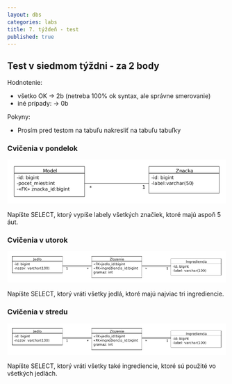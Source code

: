 ```yaml
---
layout: dbs
categories: labs
title: 7. týždeň - test
published: true
---
```


## Test v siedmom týždni - za 2 body

Hodnotenie:

* všetko OK &rarr; 2b (netreba 100% ok syntax, ale správne smerovanie)
* iné prípady: &rarr; 0b

Pokyny:

* Prosím pred testom na tabuľu nakresliť na tabuľu tabuľky

### Cvičenia v pondelok

![rel.model auta](/labs/files/lab05/test-auta.png "auta")

Napíšte SELECT, ktorý vypíše labely všetkých značiek, ktoré majú aspoň 5 áut.

### Cvičenia v utorok

![rel.model jedla](/labs/files/lab05/test-jedla.png "jedla")

Napíšte SELECT, ktorý vráti všetky jedlá, ktoré majú najviac tri ingrediencie.

### Cvičenia v stredu

![rel.model jedla](/labs/files/lab05/test-jedla.png "jedla")

Napíšte SELECT, ktorý vráti všetky také ingrediencie, ktoré sú použité vo všetkých jedlách.
